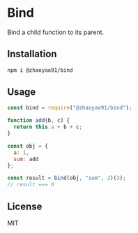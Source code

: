 # Bind

Bind a child function to its parent.

## Installation

```bash
npm i @zhaoyao91/bind
```

## Usage

```js
const bind = require("@zhaoyao91/bind");

function add(b, c) {
  return this.a + b + c;
}

const obj = {
  a: 1,
  sum: add
};

const result = bind(obj, "sum", 2)(3);
// result === 6
```

## License

MIT
